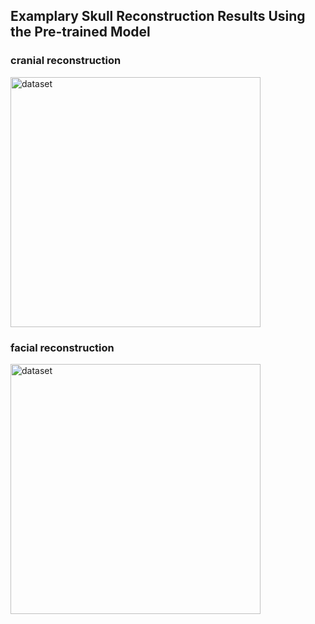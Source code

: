 ## Examplary Skull Reconstruction Results Using the Pre-trained Model

### cranial reconstruction

<img src="https://github.com/Jianningli/research-contributions/blob/master/SkullRec/figs/cranial_rec.png" alt="dataset" width="400"/>

### facial reconstruction

<img src="https://github.com/Jianningli/research-contributions/blob/master/SkullRec/figs/facial_rec.png" alt="dataset" width="400"/>
